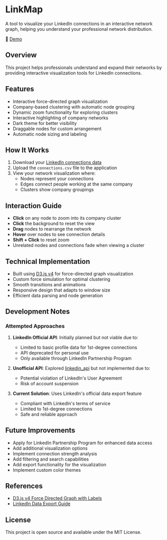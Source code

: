 # LinkMap
A tool to visualize your LinkedIn connections in an interactive network graph, helping you understand your professional network distribution.

🔗 [Demo](https://tejasrpawar.github.io/LinkMap/)

## Overview
This project helps professionals understand and expand their networks by providing interactive visualization tools for LinkedIn connections.

## Features
- Interactive force-directed graph visualization
- Company-based clustering with automatic node grouping
- Dynamic zoom functionality for exploring clusters
- Interactive highlighting of company networks
- Dark theme for better visibility
- Draggable nodes for custom arrangement
- Automatic node sizing and labeling

## How It Works
1. Download your [LinkedIn connections data](https://www.linkedin.com/help/linkedin/answer/66844/export-connections-from-linkedin)
2. Upload the `connections.csv` file to the application
3. View your network visualization where:
   - Nodes represent your connections
   - Edges connect people working at the same company
   - Clusters show company groupings

## Interaction Guide
- **Click** on any node to zoom into its company cluster
- **Click** the background to reset the view
- **Drag** nodes to rearrange the network
- **Hover** over nodes to see connection details
- **Shift + Click** to reset zoom
- Unrelated nodes and connections fade when viewing a cluster

## Technical Implementation
- Built using [D3.js v4](https://d3js.org/) for force-directed graph visualization
- Custom force simulation for optimal clustering
- Smooth transitions and animations
- Responsive design that adapts to window size
- Efficient data parsing and node generation

## Development Notes

### Attempted Approaches
1. **LinkedIn Official API**: Initially planned but not viable due to:
   - Limited to basic profile data for 1st-degree connections
   - API deprecated for personal use
   - Only available through LinkedIn Partnership Program

2. **Unofficial API**: Explored [linkedin_api](https://github.com/tomquirk/linkedin-api) but not implemented due to:
   - Potential violation of LinkedIn's User Agreement
   - Risk of account suspension

3. **Current Solution**: Uses LinkedIn's official data export feature
   - Compliant with LinkedIn's terms of service
   - Limited to 1st-degree connections
   - Safe and reliable approach

## Future Improvements
- Apply for LinkedIn Partnership Program for enhanced data access
- Add additional visualization options
- Implement connection strength analysis
- Add filtering and search capabilities
- Add export functionality for the visualization
- Implement custom color themes

## References
- [D3.js v4 Force Directed Graph with Labels](https://bl.ocks.org/heybignick/3faf257bbbbc7743bb72310d03b86ee8)
- [LinkedIn Data Export Guide](https://www.linkedin.com/help/linkedin/answer/66844/export-connections-from-linkedin)

## License
This project is open source and available under the MIT License.
